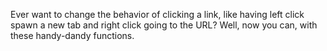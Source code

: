 Ever want to change the behavior of clicking a link, like having left click spawn a new tab and right click going to the URL?  Well, now you can, with these handy-dandy functions.
